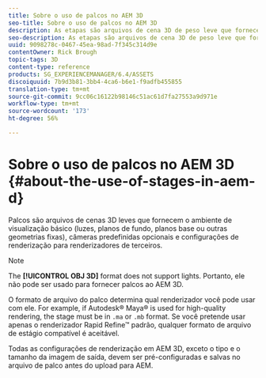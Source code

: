 ```yaml
---
title: Sobre o uso de palcos no AEM 3D
seo-title: Sobre o uso de palcos no AEM 3D
description: As etapas são arquivos de cena 3D de peso leve que fornecem o ambiente básico de visualização.
seo-description: As etapas são arquivos de cena 3D de peso leve que fornecem o ambiente básico de visualização.
uuid: 9098278c-0467-45ea-98ad-7f345c314d9e
contentOwner: Rick Brough
topic-tags: 3D
content-type: reference
products: SG_EXPERIENCEMANAGER/6.4/ASSETS
discoiquuid: 7b9d3b81-3bb4-4ca6-b6e1-f9adfb455855
translation-type: tm+mt
source-git-commit: 9cc06c16122b98146c51ac61d7fa27553a9d971e
workflow-type: tm+mt
source-wordcount: '173'
ht-degree: 56%

---
```



# Sobre o uso de palcos no AEM 3D {#about-the-use-of-stages-in-aem-d}

Palcos são arquivos de cenas 3D leves que fornecem o ambiente de visualização básico (luzes, planos de fundo, planos base ou outras geometrias fixas), câmeras predefinidas opcionais e configurações de renderização para renderizadores de terceiros.

>[!NOTE]
>
>The **[!UICONTROL OBJ 3D]** format does not support lights. Portanto, ele não pode ser usado para fornecer palcos ao AEM 3D.

O formato de arquivo do palco determina qual renderizador você pode usar com ele. For example, if Autodesk® Maya® is used for high-quality rendering, the stage must be in `.ma` or `.mb` format. Se você pretende usar apenas o renderizador Rapid Refine™ padrão, qualquer formato de arquivo de estágio compatível é aceitável.

Todas as configurações de renderização em AEM 3D, exceto o tipo e o tamanho da imagem de saída, devem ser pré-configuradas e salvas no arquivo de palco antes do upload para AEM.